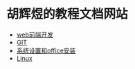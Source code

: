 # 胡辉煜的教程文档网站

- [web前端开发](./webfront/README.md)
- [GIT](./git/README.md)
- [系统设置和office安装](./system/README.md)
- [Linux](./linux/README.md)

<!-- js处理背景和css样式 -->
<script type="module" src="https://huhuiyu.top/js/github.js"></script>
